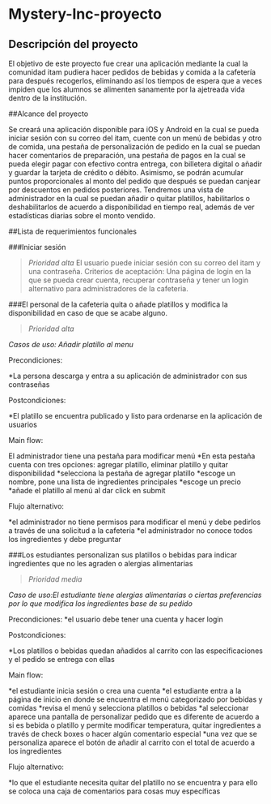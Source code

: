 # Mystery-Inc-proyecto

## Descripción del proyecto
El objetivo de este proyecto fue crear una aplicación mediante la cual la comunidad itam pudiera hacer pedidos de bebidas y comida a la cafetería para después recogerlos, eliminando así los tiempos de espera que a veces impiden que los alumnos se alimenten sanamente por la ajetreada vida dentro de la institución. 

##Alcance del proyecto 

Se creará una aplicación disponible para iOS y Android en la cual se pueda iniciar sesión con su correo del itam, cuente con un menú de bebidas y otro de comida, una pestaña de personalización de pedido en la cual se puedan hacer comentarios de preparación, una pestaña de pagos en la cual se pueda elegir pagar con efectivo contra entrega, con billetera digital o añadir y guardar la tarjeta de crédito o débito. Asimismo, se podrán acumular puntos proporcionales al monto del pedido que después se puedan canjear por descuentos en pedidos posteriores. Tendremos una vista de administrador en la cual se puedan añadir o quitar platillos, habilitarlos o deshabilitarlos de acuerdo a disponibilidad en tiempo real, además de ver estadísticas diarias sobre el monto vendido.

##Lista de requerimientos funcionales 

###Iniciar sesión 
>*Prioridad alta*
El usuario puede iniciar sesión con su correo del itam y una contraseña.
Criterios de aceptación: Una página de login en la que se pueda crear cuenta, recuperar contraseña y tener un login alternativo para administradores de la cafeteria. 

###El personal de la cafeteria quita o añade platillos y modifica la disponibilidad en caso de que se acabe alguno. 
>*Prioridad alta*

*Casos de uso: Añadir platillo al menu*

Precondiciones:

*La persona descarga y entra a su aplicación de administrador con sus contraseñas

Postcondiciones:

*El platillo se encuentra publicado y listo para ordenarse en la aplicación de usuarios

Main flow:

El administrador tiene una pestaña para modificar menú
*En esta pestaña cuenta con tres opciones: agregar platillo, eliminar platillo y quitar disponibilidad
*selecciona la pestaña de agregar platillo
*escoge un nombre, pone una lista de ingredientes principales
*escoge un precio
*añade el platillo al menú al dar click en submit

Flujo alternativo:

*el administrador no tiene permisos para modificar el menú y debe pedirlos a través de una solicitud a la cafeteria
*el administrador no conoce todos los ingredientes y debe preguntar

###Los estudiantes personalizan sus platillos o bebidas para indicar ingredientes que no les agraden o alergias alimentarias 
>*Prioridad media*

*Caso de uso:El estudiante tiene alergias alimentarias o ciertas preferencias por lo que modifica los ingredientes base de su pedido*

Precondiciones:
*el usuario debe tener una cuenta y hacer login

Postcondiciones:

*Los platillos o bebidas quedan añadidos al carrito con las especificaciones y el pedido se entrega con ellas

Main flow:

*el estudiante inicia sesión o crea una cuenta
*el estudiante entra a la página de inicio en donde se encuentra el menú categorizado por bebidas y comidas
*revisa el menú y selecciona platillos o bebidas
*al seleccionar aparece una pantalla de personalizar pedido que es diferente de acuerdo a si es bebida o platillo y permite modificar temperatura, quitar ingredientes a través de check boxes o hacer algún comentario especial
*una vez que se personaliza aparece el botón de añadir al carrito con el total de acuerdo a los ingredientes

Flujo alternativo:

*lo que el estudiante necesita quitar del platillo no se encuentra y para ello se coloca una caja de comentarios para cosas muy específicas

